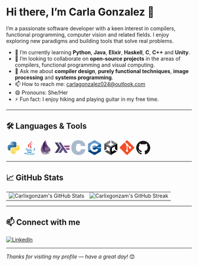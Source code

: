 # Hi there, I’m Carla Gonzalez 👋

I’m a passionate software developer with a keen interest in compilers, functional programming, computer vision and related fields. I enjoy exploring new paradigms and building tools that solve real problems.

- 🌱 I’m currently learning **Python**, **Java**, **Elixir**, **Haskell**, **C**, **C++** and **Unity**.
- 👯 I’m looking to collaborate on **open-source projects** in the areas of compilers, functional programming and visual computing.
- 💬 Ask me about **compiler design**, **purely functional techniques**, **image processing** and **systems programming**.
- 📫 How to reach me: [carlagonzalez024@outlook.com](mailto:carlagonzalez024@outlook.com)
- 😄 Pronouns: She/Her
- ⚡ Fun fact: I enjoy hiking and playing guitar in my free time.

---

## 🛠️ Languages & Tools

<p align="left">
  <a href="https://www.python.org/" target="_blank"><img src="https://raw.githubusercontent.com/devicons/devicon/master/icons/python/python-original.svg" alt="Python" width="40" height="40"/></a>
  <a href="https://www.java.com/" target="_blank"><img src="https://raw.githubusercontent.com/devicons/devicon/master/icons/java/java-original.svg" alt="Java" width="40" height="40"/></a>
  <a href="https://elixir-lang.org/" target="_blank"><img src="https://raw.githubusercontent.com/devicons/devicon/master/icons/elixir/elixir-original.svg" alt="Elixir" width="40" height="40"/></a>
  <a href="https://www.haskell.org/" target="_blank"><img src="https://raw.githubusercontent.com/devicons/devicon/master/icons/haskell/haskell-original.svg" alt="Haskell" width="40" height="40"/></a>
  <a href="https://www.iso.org/standard/74528.html" target="_blank"><img src="https://raw.githubusercontent.com/devicons/devicon/master/icons/c/c-original.svg" alt="C" width="40" height="40"/></a>
  <a href="https://isocpp.org/" target="_blank"><img src="https://raw.githubusercontent.com/devicons/devicon/master/icons/cplusplus/cplusplus-original.svg" alt="C++" width="40" height="40"/></a>
  <a href="https://unity.com/" target="_blank"><img src="https://raw.githubusercontent.com/devicons/devicon/master/icons/unity/unity-original.svg" alt="Unity" width="40" height="40"/></a>
  <a href="https://git-scm.com/" target="_blank"><img src="https://raw.githubusercontent.com/devicons/devicon/master/icons/git/git-original.svg" alt="Git" width="40" height="40"/></a>
  <a href="https://github.com/" target="_blank"><img src="https://raw.githubusercontent.com/devicons/devicon/master/icons/github/github-original.svg" alt="GitHub" width="40" height="40"/></a>
</p>

---

## 📈 GitHub Stats

<table>
  <tr>
    <td>
      <img src="https://github-readme-stats.vercel.app/api?username=Carlixgonzam&theme=tokyonight&show_icons=true&hide_border=true&count_private=true" alt="Carlixgonzam's GitHub Stats" />
    </td>
    <td>
      <img src="https://github-readme-streak-stats.herokuapp.com/?user=Carlixgonzam&theme=tokyonight&hide_border=true" alt="Carlixgonzam's GitHub Streak" />
    </td>
  </tr>
</table>



---

## 📫 Connect with me

[![LinkedIn](https://img.shields.io/badge/-LinkedIn-0A66C2?style=for-the-badge&logo=linkedin&logoColor=white)](https://www.linkedin.com/in/carla-fernanda-gonz%C3%A1lez-mina-060aa1302/)

---

*Thanks for visiting my profile — have a great day!* 😊
